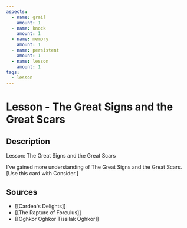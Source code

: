 ```yaml
---
aspects: 
  - name: grail
    amount: 1
  - name: knock
    amount: 1
  - name: memory
    amount: 1
  - name: persistent
    amount: 1
  - name: lesson
    amount: 1
tags:
  - lesson
---
```


# Lesson - The Great Signs and the Great Scars

## Description
Lesson: The Great Signs and the Great Scars

I've gained more understanding of The Great Signs and the Great Scars. [Use this card with Consider.]
## Sources
- [[Cardea's Delights]]
- [[The Rapture of Forculus]]
- [[Oghkor Oghkor Tissilak Oghkor]]